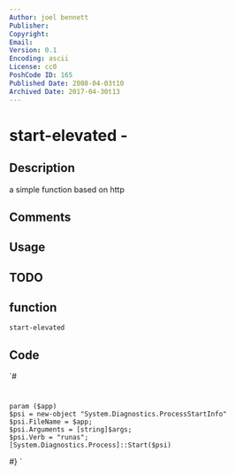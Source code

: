 ```yaml
---
Author: joel bennett
Publisher: 
Copyright: 
Email: 
Version: 0.1
Encoding: ascii
License: cc0
PoshCode ID: 165
Published Date: 2008-04-03t10
Archived Date: 2017-04-30t13
---
```


# start-elevated - 

## Description

a simple function based on http

## Comments



## Usage



## TODO



## function

`start-elevated`

## Code

`#
 #
    param ($app) 
    $psi = new-object "System.Diagnostics.ProcessStartInfo"
    $psi.FileName = $app; 
    $psi.Arguments = [string]$args; 
    $psi.Verb = "runas";
    [System.Diagnostics.Process]::Start($psi)
 #}
`

